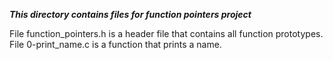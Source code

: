***This directory contains files for function pointers project***

File function_pointers.h is a header file that contains all function prototypes.
File 0-print_name.c is a function that prints a name.
